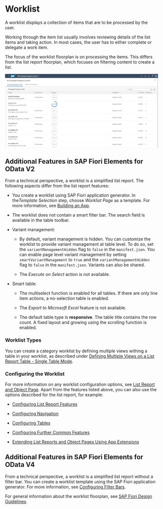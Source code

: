 <!-- loiod1d588f1061b4bac96a1facb80d3f3a2 -->

# Worklist

A worklist displays a collection of items that are to be processed by the user.

Working through the item list usually involves reviewing details of the list items and taking action. In most cases, the user has to either complete or delegate a work item.

The focus of the worklist floorplan is on processing the items. This differs from the list report floorplan, which focuses on filtering content to create a list.



![](images/Image_Map_Worklist_b057362.jpg)



<a name="loiod1d588f1061b4bac96a1facb80d3f3a2__section_a25_1cx_nsb"/>

## Additional Features in SAP Fiori Elements for OData V2

From a technical perspective, a worklist is a simplified list report. The following aspects differ from the list report features:

-   You create a worklist using SAP Fiori application generator. In the*Template Selection* step, choose *Worklist Page* as a template. For more information, see [Building an App](building-an-app-9834a0a.md).

-   The worklist does not contain a smart filter bar. The search field is available in the table toolbar.

-   Variant management:
    -   By default, variant management is hidden. You can customize the worklist to provide variant management at table level. To do so, set the `variantManagementHidden` flag to `false` in the `manifest.json`. You can enable page level variant management by setting `smartVariantManagement` to `true` and the `variantManagementHidden` flag to `false` in the `manifest.json`. Variants can also be shared.

    -   The *Execute on Select* action is not available.


-   Smart table:

    -   The multiselect function is enabled for all tables. If there are only line item actions, a no-selection table is enabled.

    -   The *Export to Microsoft Excel* feature is not available.

    -   The default table type is **responsive**. The table title contains the row count. A fixed layout and growing using the scrolling function is enabled.





### Worklist Types

You can create a category worklist by defining multiple views withing a table in your worklist, as described under [Defining Multiple Views on a List Report Table - Single Table Mode](defining-multiple-views-on-a-list-report-table-single-table-mode-0d390fe.md).



### Configuring the Worklist

For more information on any worklist configuration options, see [List Report and Object Page](list-report-and-object-page-c0eec49.md). Apart from the features listed above, you can also use the options described for the list report, for example:

-   [Configuring List Report Features](configuring-list-report-features-3af1d03.md)

-   [Configuring Navigation](configuring-navigation-a424275.md)

-   [Configuring Tables](configuring-tables-f4eb70f.md)

-   [Configuring Further Common Features](configuring-further-common-features-a4d3c46.md)

-   [Extending List Reports and Object Pages Using App Extensions](extending-list-reports-and-object-pages-using-app-extensions-a892eb8.md)




<a name="loiod1d588f1061b4bac96a1facb80d3f3a2__section_tqb_jcx_nsb"/>

## Additional Features in SAP Fiori Elements for OData V4

From a technical perspective, a worklist is a simplified list report without a filter bar. You can create a worklist template using the SAP Fiori application generator. For more information, see [Configuring Filter Bars](configuring-filter-bars-4bd7590.md).



For general information about the worklist floorplan, see [SAP Fiori Design Guidelines](https://experience.sap.com/fiori-design-web/).

